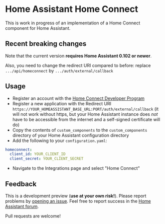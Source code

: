 # Home Assistant Home Connect

This is work in progress of an implementation of a Home Connect component for Home Assistant.

## Recent breaking changes

Note that the current version **requires Home Assistant 0.102 or newer**.

Also, you need to change the redirect URI compared to before: replace `.../api/homeconnect` by `.../auth/external/callback`

## Usage

- Register an account with the [Home Connect Developer Program](https://developer.home-connect.com)
- Register a new application with the Redirect URI `https://YOUR_HOMEASSISTANT_BASE_URL:PORT/auth/external/callback` (it will not work without https, but your Home Assistant instance does *not* have to be accessible from the internet and a self-signed certificate will do)
- Copy the contents of `custom_components` to the  `custom_components` directory of your Home Assistant configuration directory
- Add the following to your `configuration.yaml`:
```yaml
homeconnect:
  client_id: YOUR_CLIENT_ID
  client_secret: YOUR_CLIENT_SECRET
```
- Navigate to the Integrations page and select "Home Connect"

## Feedback

This is a development preview (**use at your own risk!**). Please report problems by [opening an issue](https://github.com/DavidMStraub/homeassistant-homeconnect/issues). Feel free to report success in the [Home Assistant forum](https://community.home-assistant.io/t/home-connect-alpha-testers-wanted/82603).

Pull requests are welcome!
